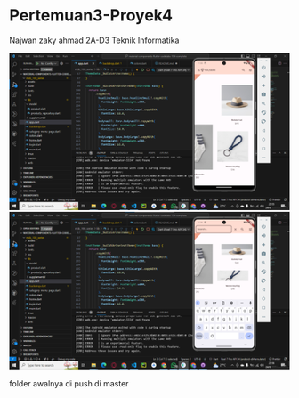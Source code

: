 # Pertemuan3-Proyek4

Najwan zaky ahmad
2A-D3 Teknik Informatika

![alt text](image.png)
![alt text](image-1.png)

folder awalnya di push di master
